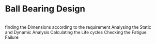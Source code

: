 # Ball Bearing Design 
<br/>
finding  the Dimensions according to the requirement 
Analysing the Static and Dynamic Analysis 
Calculating the Life cycles
Checking the Fatigue Failure 
